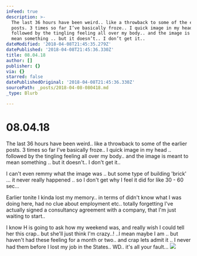 ```yaml
---
inFeed: true
description: >-
  The last 36 hours have been weird.. like a throwback to some of the earlier
  posts. 3 times so far I’ve basically froze.. I quick image in my head ..
  followed by the tingling feeling all over my body.. and the image is meant to
  mean something .. but it doesn’t.. I don’t get it..
dateModified: '2018-04-08T21:45:35.279Z'
datePublished: '2018-04-08T21:45:36.330Z'
title: 08.04.18
author: []
publisher: {}
via: {}
starred: false
datePublishedOriginal: '2018-04-08T21:45:36.330Z'
sourcePath: _posts/2018-04-08-080418.md
_type: Blurb

---
```

# 08.04.18

The last 36 hours have been weird.. like a throwback to some of the earlier posts. 3 times so far I've basically froze.. I quick image in my head .. followed by the tingling feeling all over my body.. and the image is meant to mean something .. but it doesn't.. I don't get it..

I can't even remmy what the image was .. but some type of building 'brick' ... it never really happened .. so I don't get why I feel it did for like 30 - 60 sec...

Earlier tonite I kinda lost my memory.. in terms of didn't know what I was doing here, had no clue about employment etc.. totally forgetting I've actually signed a consultancy agreement with a company, that I'm just waiting to start.. 

I know H is going to ask how my weekend was, and really wish I could tell her this crap.. but she'll just think I'm crazy..! ..I mean maybe I am .. but haven't had these feeling for a month or two.. and crap lets admit it .. I never had them before I lost my job in the States.. WD.. it's all your fault... ![](https://the-grid-user-content.s3-us-west-2.amazonaws.com/0d41dc89-d060-4aa7-82af-3083df0eebb8.jpg)